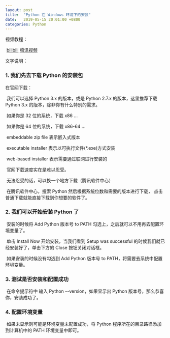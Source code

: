 ```yaml
---
layout: post
title:  "Python 在 Windows 环境下的安装"
date:   2019-05-15 20:01:00 +0800
categories: Python
---
```




视频教程：

​	[bilibili](https://www.bilibili.com/video/av52564523)	[腾讯视频](https://v.qq.com/x/page/p0870tzjjh5.html)




文字说明：

### 1. 我们先去下载 Python 的安装包

在官网下载：

​	我们可以选择 Python 3.x 的版本，或是 Python 2.7.x 的版本，这里推荐下载 Python 3.x 的版本，除非你有什么特别的需求。



​	如果你是 32 位的系统，下载 x86 ...

​	如果你是 64 位的系统，下载 x86-64 ...



​	embeddable zip file 表示嵌入式版本

​	executable installer 表示以可执行文件(*.exe)方式安装

​	web-based installer 表示需要通过联网进行安装的



​	官网下载速度实在是难以忍受。

​	无法忍受的话，可以换一个地方下载（腾讯软件中心）

​	在腾讯软件中心，搜索 Python 然后根据系统位数和需要的版本进行下载，    点击普通下载就能直接下载到你想要的软件了。



### 2. 我们可以开始安装 Python 了

​	安装的时候将 Add Python 版本号 to PATH 勾选上，之后就可以不用再去配置环境变量了。

​	单击 Install Now 开始安装，当我们看到 Setup was successful 的时候我们就已经安装好了，单击下方的 Close 按钮关闭对话框。

​	如果安装的时候没有勾选到 Add Python 版本号 to PATH，将需要去系统中配置环境变量。



### 3. 测试是否安装和配置成功

​    在命令提示符中 输入 Python --version，如果显示出 Python 版本号，那么恭喜你，安装成功了。



### 4. 配置环境变量

​	如果未显示则可能是环境变量未配置成功，将 Python 程序所在的目录路径添加到计算机中的 PATH 环境变量中即可。